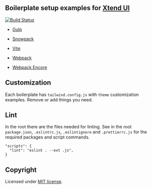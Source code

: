 ## Boilerplate setup examples for [Xtend UI](https://github.com/minimit/xtendui)

<a href="https://github.com/xtendui/xtendui-boilerplate/actions/workflows/test.yml" title="Build Status" style="display: inline-block;">
  <img src="https://img.shields.io/github/workflow/status/xtendui/xtendui-boilerplate/Test?style=flat-square" alt="Build Status" loading="eager">
</a>
  
- [Gulp](gulp)

- [Snowpack](snowpack)

- [Vite](vite)

- [Webpack](webpack)

- [Webpack Encore](encore)

## Customization

Each boilerplate has `tailwind.config.js` with `theme` customization examples. Remove or add things you need.

## Lint

In the root there are the files needed for linting. See in the root `package.json`, `.eslintrc.js`, `.eslintignore` and `.prettierrc.js` for the required packages and script commands.

```
"scripts": {
  "lint": "eslint . --ext .js",
}
```

## Copyright

Licensed under [MIT license](https://github.com/minimit/xtendui-boilerplate/blob/master/LICENSE).
